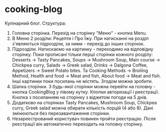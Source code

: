 # cooking-blog
Кулінарний блог. Структура:

1. Головна сторінка. Перехід на сторінку "Меню" - кнопка Menu.
2. В Меню 2 розділи: Рецепти і Про Їжу. При натисканні на розділ з'являються підрозділи, за ними - перехід до інших сторінок.
3. Підрозділи. Натискаємо на картинку - переходимо на відповідну сторінку. Поки прописані тільки перші сторінки кожного розділу: Desserts -> Tasty Pancakes, Soups -> Mushroom Soup, Main course -> Chickpea curry, Salads -> Greek salad, Drinks -> Dalgona Coffee, Appetizers -> Sweet Potato bites. Та Cooking Methods -> Broiling Method, Health and food -> Meat and fish, About food -> Meat and fish. Інші картинки поки посилань не містять. Згодом можна зробити.
4. Шапка сторінки. З будь-якої сторінки можна перейти на головну - кнопка CookingBlog у лівому кутку. Кпопки авторизації і реєстрації. Кнопка з посиланням на сторінку з віджетом погоди на 5 днів.
5. Додатково на сторінках Tasty Pancakes, Mushroom Soup, Chickpea curry, Greek salad можна обирати кількість порцій (4 або 8). Дані змінюються без перезавантаження сторінки.
6. Незареєстрований користувач повинен пройти реєстрацію. Після реєстрації він автоматично переходить на головну сторінку.
